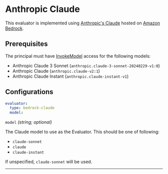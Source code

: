 # Anthropic Claude

This evaluator is implemented using [Anthropic's Claude](https://www.anthropic.com/claude) hosted on [Amazon Bedrock](https://aws.amazon.com/bedrock/claude/).

## Prerequisites

The principal must have [InvokeModel](https://docs.aws.amazon.com/bedrock/latest/APIReference/API_runtime_InvokeModel.html) access for the following models:

- Anthropic Claude 3 Sonnet (`anthropic.claude-3-sonnet-20240229-v1:0`)
- Anthropic Claude (`anthropic.claude-v2:1`)
- Anthropic Claude Instant (`anthropic.claude-instant-v1`)

## Configurations

```yaml
evaluator:
  type: bedrock-claude
  model:
```

`model` _(string; optional)_

The Claude model to use as the Evaluator. This should be one of following:

- `claude-sonnet`
- `claude`
- `claude-instant`

If unspecified, `claude-sonnet` will be used.

---
